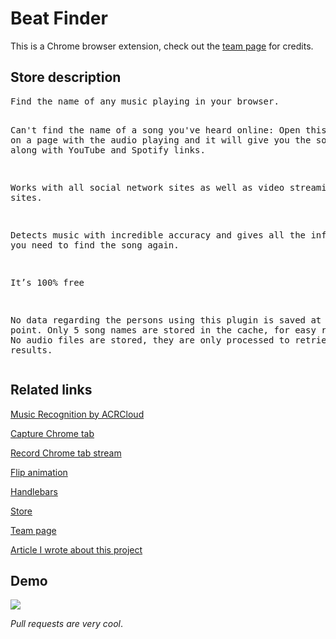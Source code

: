 # Beat Finder
This is a Chrome browser extension, check out the <a href="https://www.thomaslindauer.com" target="_blank">team page<a> for credits.

<h2>Store description</h2>
<pre>
Find the name of any music playing in your browser.

Can't find the name of a song you've heard online:
Open this plugin on a page with the audio playing and it will give you the song name, along with YouTube and Spotify links. 

Works with all social network sites as well as video streaming sites.

Detects music with incredible accuracy and gives all the information you need to find the song again.

It’s 100% free

No data regarding the persons using this plugin is saved at any point.
Only 5 song names are stored in the cache, for easy re-discovery.
No audio files are stored, they are only processed to retrieve song name results.
</pre>

<h2>Related links</h2>
<a href="https://www.acrcloud.com/" target="blank">Music Recognition by ACRCloud<a>

<a href="https://developer.chrome.com/extensions/tabCapture" target="_blank">Capture Chrome tab<a>

<a href="https://github.com/streamproc/MediaStreamRecorder" target="_blank">Record Chrome tab stream<a>

<a href="https://nnattawat.github.io/flip/" target="_blank">Flip animation<a>

<a href="http://handlebarsjs.com/" target="_blank">Handlebars<a>

<a href="https://chrome.google.com/webstore/detail/beatfinder/ndenpgejcjbklgdhdhimhdbfbcnbknpg" target="_blank">Store<a>

<a href="https://www.thomaslindauer.com" target="_blank">Team page<a>

<a href="https://www.acrcloud.com/blog/how-to-make-a-chrome-music-finder-extension" target="_blank">Article I wrote about this project<a>


<h2>Demo</h2>
<img src="http://i.imgur.com/5fbbZ9Y.gif"/>

<p><i>Pull requests are very cool</i>.</p>
